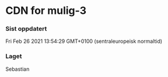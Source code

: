 
# CDN for mulig-3

### Sist oppdatert 
Fri Feb 26 2021 13:54:29 GMT+0100 (sentraleuropeisk normaltid)
### Laget 
Sebastian
